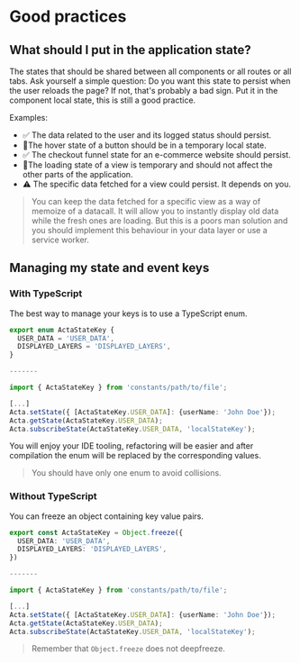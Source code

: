 # Good practices

## What should I put in the application state?

The states that should be shared between all components or all routes or all tabs. Ask yourself a simple question: Do you want this state to persist when the user reloads the page? If not, that's probably a bad sign. Put it in the component local state, this is still a good practice.

Examples:

- ✅ The data related to the user and its logged status should persist.
- 🚫The hover state of a button should be in a temporary local state.
- ✅ The checkout funnel state for an e-commerce website should persist.
- 🚫The loading state of a view is temporary and should not affect the other parts of the application.
- ⚠️ The specific data fetched for a view could persist. It depends on you.

> You can keep the data fetched for a specific view as a way of memoize of a datacall. It will allow you to instantly display old data while the fresh ones are loading. But this is a poors man solution and you should implement this behaviour in your data layer or use a service worker.

## Managing my state and event keys

### With TypeScript

The best way to manage your keys is to use a TypeScript enum.

```typescript
export enum ActaStateKey {
  USER_DATA = 'USER_DATA',
  DISPLAYED_LAYERS = 'DISPLAYED_LAYERS',
}

-------

import { ActaStateKey } from 'constants/path/to/file';

[...]
Acta.setState({ [ActaStateKey.USER_DATA]: {userName: 'John Doe'});
Acta.getState(ActaStateKey.USER_DATA);
Acta.subscribeState(ActaStateKey.USER_DATA, 'localStateKey');

```

You will enjoy your IDE tooling, refactoring will be easier and after compilation the enum will be replaced by the corresponding values.

> You should have only one enum to avoid collisions.

### Without TypeScript

You can freeze an object containing key value pairs.

```typescript
export const ActaStateKey = Object.freeze({
  USER_DATA: 'USER_DATA',
  DISPLAYED_LAYERS: 'DISPLAYED_LAYERS',
})

-------

import { ActaStateKey } from 'constants/path/to/file';

[...]
Acta.setState({ [ActaStateKey.USER_DATA]: {userName: 'John Doe'});
Acta.getState(ActaStateKey.USER_DATA);
Acta.subscribeState(ActaStateKey.USER_DATA, 'localStateKey');

```

> Remember that `Object.freeze` does not deepfreeze.
